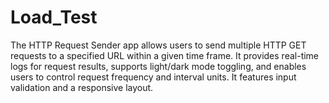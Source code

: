 # Load_Test
The HTTP Request Sender app allows users to send multiple HTTP GET requests to a specified URL within a given time frame. It provides real-time logs for request results, supports light/dark mode toggling, and enables users to control request frequency and interval units. It features input validation and a responsive layout.
